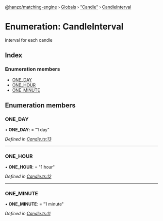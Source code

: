 [@hanzo/matching-engine](../README.md) › [Globals](../globals.md) › ["Candle"](../modules/_candle_.md) › [CandleInterval](_candle_.candleinterval.md)

# Enumeration: CandleInterval

interval for each candle

## Index

### Enumeration members

* [ONE_DAY](_candle_.candleinterval.md#one_day)
* [ONE_HOUR](_candle_.candleinterval.md#one_hour)
* [ONE_MINUTE](_candle_.candleinterval.md#one_minute)

## Enumeration members

###  ONE_DAY

• **ONE_DAY**: = "1 day"

*Defined in [Candle.ts:13](https://github.com/hanzoai/matching-engine/blob/6b11edf/src/Candle.ts#L13)*

___

###  ONE_HOUR

• **ONE_HOUR**: = "1 hour"

*Defined in [Candle.ts:12](https://github.com/hanzoai/matching-engine/blob/6b11edf/src/Candle.ts#L12)*

___

###  ONE_MINUTE

• **ONE_MINUTE**: = "1 minute"

*Defined in [Candle.ts:11](https://github.com/hanzoai/matching-engine/blob/6b11edf/src/Candle.ts#L11)*
